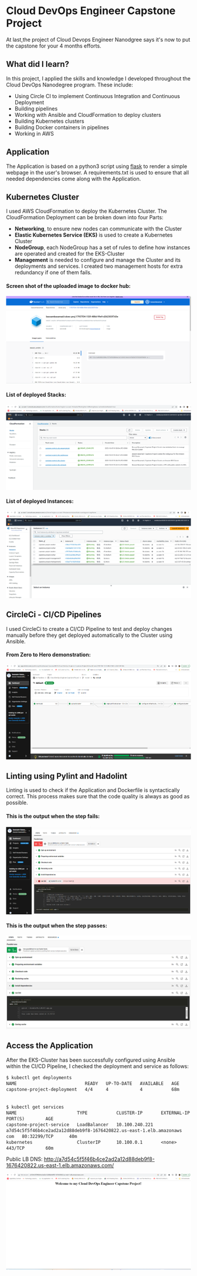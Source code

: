 # Cloud DevOps Engineer Capstone Project

At last,the project of Cloud Devops Engineer Nanodgree says it's now to put the capstone for your 4 months efforts.

## What did I learn?

In this project, I applied the skills and knowledge I developed throughout the Cloud DevOps Nanodegree program. These include:
- Using Circle CI to implement Continuous Integration and Continuous Deployment
- Building pipelines
- Working with Ansible and CloudFormation to deploy clusters
- Building Kubernetes clusters
- Building Docker containers in pipelines
- Working in AWS

## Application

The Application is based on a python3 script using <a target="_blank" href="https://flask.palletsprojects.com">flask</a> to render a simple webpage in the user's browser.
A requirements.txt is used to ensure that all needed dependencies come along with the Application.

## Kubernetes Cluster

I used AWS CloudFormation to deploy the Kubernetes Cluster.
The CloudFormation Deployment can be broken down into four Parts:
- **Networking**, to ensure new nodes can communicate with the Cluster
- **Elastic Kubernetes Service (EKS)** is used to create a Kubernetes Cluster
- **NodeGroup**, each NodeGroup has a set of rules to define how instances are operated and created for the EKS-Cluster
- **Management** is needed to configure and manage the Cluster and its deployments and services. I created two management hosts for extra redundancy if one of them fails.

#### Screen shot of the uploaded image to docker hub:
![Docker Hub](./screenshots/uploaded-image-to-docker-hub.png)

#### List of deployed Stacks:
![CloudFormation](./screenshots/cloudformation-stacks.png)

#### List of deployed Instances:
![Show Instances](./screenshots/show_instances.png)

## CircleCi - CI/CD Pipelines

I used CircleCi to create a CI/CD Pipeline to test and deploy changes manually before they get deployed automatically to the Cluster using Ansible.

#### From Zero to Hero demonstration:

![CircleCi Pipeline](./screenshots/cirlce-ci-pipeline-sucess.png)

## Linting using Pylint and Hadolint

Linting is used to check if the Application and Dockerfile is syntactically correct.
This process makes sure that the code quality is always as good as possible.

#### This is the output when the step fails:

![Linting step fail](./screenshots/lint-step-testing-fail.png)


#### This is the output when the step passes:

![Linting step fail](./screenshots/lint-step-testing-success.png)


## Access the Application

After the EKS-Cluster has been successfully configured using Ansible within the CI/CD Pipeline, I checked the deployment and service as follows:

```
$ kubectl get deployments
NAME                          READY   UP-TO-DATE   AVAILABLE   AGE
capstone-project-deployment   4/4     4            4           68m


$ kubectl get services
NAME                       TYPE           CLUSTER-IP       EXTERNAL-IP                                                                  PORT(S)        AGE
capstone-project-service   LoadBalancer   10.100.240.221   a7d54c5f5f46b4ce2ad2a12d88deb9f8-1676420822.us-east-1.elb.amazonaws com   80:32299/TCP      40m
kubernetes                 ClusterIP      10.100.0.1       <none>                                                                       443/TCP        60m
```

Public LB DNS: http://a7d54c5f5f46b4ce2ad2a12d88deb9f8-1676420822.us-east-1.elb.amazonaws.com/

![Access LB DNS](./screenshots/load-balancer-url-for-the-app.png)